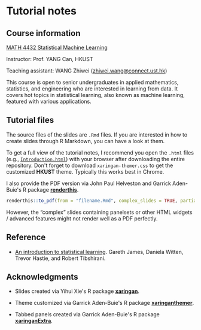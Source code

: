 # Tutorial notes

## Course information

[MATH 4432 Statistical Machine Learning](https://sites.google.com/site/eeyangc/teaching/math-4432-statistical-machine-learning)
 
Instructor: Prof. YANG Can, HKUST

Teaching assistant: WANG Zhiwei (<zhiwei.wang@connect.ust.hk>)

This course is open to senior undergraduates in applied mathematics, statistics, and engineering who are interested in learning from data.
It covers hot topics in statistical learning, also known as machine learning, featured with various applications.

## Tutorial files

The source files of the slides are `.Rmd` files.
If you are interested in how to create slides through R Markdown, you can have a look at them.

To get a full view of the tutorial notes, I recommend you open the `.html` files (e.g., [`Introduction.html`](https://github.com/statwangz/MATH-4432-Statistical-Machine-Learning/blob/main/T01%20A%20brief%20introduction%20to%20R/Introduction.html)) with your browser after downloading the entire repository.
Don't forget to download `xaringan-themer.css` to get the customized **HKUST** theme.
Typically this works best in Chrome.

I also provide the PDF version via John Paul Helveston and Garrick Aden-Buie's R package [**renderthis**](https://github.com/jhelvy/renderthis).
```r
renderthis::to_pdf(from = "filename.Rmd", complex_slides = TRUE, partial_slides = FALSE)
```
However, the “complex” slides containing panelsets or other HTML widgets / advanced features might not render well as a PDF perfectly.

## Reference

- [An introduction to statistical learning](https://www.statlearning.com/). Gareth James, Daniela Witten, Trevor Hastie, and Robert Tibshirani.

## Acknowledgments
 
- Slides created via Yihui Xie's R package [**xaringan**](https://github.com/yihui/xaringan).

- Theme customized via Garrick Aden-Buie's R package [**xaringanthemer**](https://github.com/gadenbuie/xaringanthemer).

- Tabbed panels created via Garrick Aden-Buie's R package [**xaringanExtra**](https://github.com/gadenbuie/xaringanExtra/).
